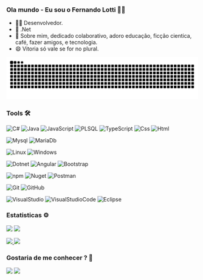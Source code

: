 ### Ola mundo - Eu sou o Fernando Lotti 👨‍💻


- 👨‍💻 Desenvolvedor.
- 🍃 .Net
- 💬 Sobre mim, dedicado colaborativo, adoro educação, ficção cientica, café, fazer amigos, e tecnologia.
- 😄 Vitoria só vale se for no plural.

![Snake animation](https://github.com/GuillaumeFalourd/GuillaumeFalourd/blob/output/github-contribution-grid-snake.svg)

### Tools 🛠
![C#](https://img.shields.io/badge/C%23-239120?style=for-the-badge&logo=c-sharp&logoColor=white)
![Java](https://img.shields.io/badge/Java-ED8B00?style=for-the-badge&logo=java&logoColor=white)
![JavaScript](https://img.shields.io/badge/JavaScript-323330?style=for-the-badge&logo=javascript&logoColor=F7DF1E)
![PLSQL](https://img.shields.io/badge/PLSQL-F80000?style=for-the-badge&logo=oracle&logoColor=black)
![TypeScript](https://img.shields.io/badge/TypeScript-007ACC?style=for-the-badge&logo=typescript&logoColor=white)
![Css](https://img.shields.io/badge/CSS3-1572B6?style=for-the-badge&logo=css3&logoColor=white)
![Html](https://img.shields.io/badge/HTML5-E34F26?style=for-the-badge&logo=html5&logoColor=white)

![Mysql](https://img.shields.io/badge/MySQL-005C84?style=for-the-badge&logo=mysql&logoColor=white)
![MariaDb](https://img.shields.io/badge/MariaDB-003545?style=for-the-badge&logo=mariadb&logoColor=white)

![Linux](	https://img.shields.io/badge/Linux-FCC624?style=for-the-badge&logo=linux&logoColor=black)
![Windows](	https://img.shields.io/badge/Windows-0078D6?style=for-the-badge&logo=windows&logoColor=white)

![Dotnet](https://img.shields.io/badge/.NET-512BD4?style=for-the-badge&logo=dotnet&logoColor=white)
![Angular](https://img.shields.io/badge/Angular-DD0031?style=for-the-badge&logo=angular&logoColor=white)
![Bootstrap](https://img.shields.io/badge/Bootstrap-563D7C?style=for-the-badge&logo=bootstrap&logoColor=white)

![npm](https://img.shields.io/badge/npm-CB3837?style=for-the-badge&logo=npm&logoColor=white)
![Nuget](https://img.shields.io/badge/NuGet-004880?style=for-the-badge&logo=nuget&logoColor=white)
![Postman](https://img.shields.io/badge/Postman-FF6C37?style=for-the-badge&logo=Postman&logoColor=white)

![Git](https://img.shields.io/badge/GIT-E44C30?style=for-the-badge&logo=git&logoColor=white)
![GitHub](https://img.shields.io/badge/GitHub-100000?style=for-the-badge&logo=github&logoColor=white)

![VisualStudio](https://img.shields.io/badge/Visual_Studio-5C2D91?style=for-the-badge&logo=visual%20studio&logoColor=white)
![VisualStudioCode](https://img.shields.io/badge/Visual_Studio_Code-0078D4?style=for-the-badge&logo=visual%20studio%20code&logoColor=white)
![Eclipse](https://img.shields.io/badge/Eclipse-2C2255?style=for-the-badge&logo=eclipse&logoColor=white)


### Estatisticas ⚙️
  
<p align="left">
  <img height="180em" src="https://github-readme-streak-stats.herokuapp.com/?user=Fernand0Devel0per" />
  <img height="180em" src="https://user-images.githubusercontent.com/22433243/121538215-faa36d80-c9da-11eb-9dce-0def2d07ff62.gif" />
</p>  
  
<p align="left">
<a href="https://github.com/Fernand0Devel0per">
  <img height="150em" src="https://github-readme-stats.vercel.app/api/?username=Fernand0Devel0per&count_private=true&show_icons=true"/>
  <img height="150em" src="https://github-readme-stats.vercel.app/api/top-langs/?username=Fernand0Devel0per&layout=compact&langs_count=8&hide=HCL"/>
</a>
</p>

### Gostaria de me conhecer ? 🤝
<p align="left">
  
   <a href="https://www.linkedin.com/in/fernando-henrique-lotti" target="_blank"><img src="https://img.shields.io/badge/LinkedIn-0077B5?style=for-the-badge&logo=linkedin&logoColor=white" target="_blank"></a> 
   <a href = "mailto:fhlottideveloper@gmail.com"><img src="https://img.shields.io/badge/-Gmail-%23333?style=for-the-badge&logo=gmail&logoColor=white" target="_blank"></a>
</p>
